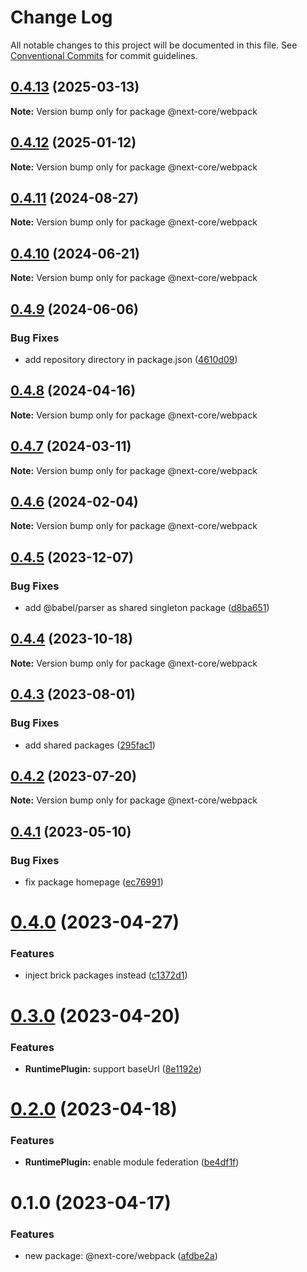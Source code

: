 # Change Log

All notable changes to this project will be documented in this file.
See [Conventional Commits](https://conventionalcommits.org) for commit guidelines.

## [0.4.13](https://github.com/easyops-cn/next-core/compare/@next-core/webpack@0.4.12...@next-core/webpack@0.4.13) (2025-03-13)

**Note:** Version bump only for package @next-core/webpack





## [0.4.12](https://github.com/easyops-cn/next-core/compare/@next-core/webpack@0.4.11...@next-core/webpack@0.4.12) (2025-01-12)

**Note:** Version bump only for package @next-core/webpack





## [0.4.11](https://github.com/easyops-cn/next-core/compare/@next-core/webpack@0.4.10...@next-core/webpack@0.4.11) (2024-08-27)

**Note:** Version bump only for package @next-core/webpack





## [0.4.10](https://github.com/easyops-cn/next-core/compare/@next-core/webpack@0.4.9...@next-core/webpack@0.4.10) (2024-06-21)

**Note:** Version bump only for package @next-core/webpack





## [0.4.9](https://github.com/easyops-cn/next-core/compare/@next-core/webpack@0.4.8...@next-core/webpack@0.4.9) (2024-06-06)


### Bug Fixes

* add repository directory in package.json ([4610d09](https://github.com/easyops-cn/next-core/commit/4610d0987f98b4cda82aa232e488f375bcfd42a3))





## [0.4.8](https://github.com/easyops-cn/next-core/compare/@next-core/webpack@0.4.7...@next-core/webpack@0.4.8) (2024-04-16)

**Note:** Version bump only for package @next-core/webpack





## [0.4.7](https://github.com/easyops-cn/next-core/compare/@next-core/webpack@0.4.6...@next-core/webpack@0.4.7) (2024-03-11)

**Note:** Version bump only for package @next-core/webpack





## [0.4.6](https://github.com/easyops-cn/next-core/compare/@next-core/webpack@0.4.5...@next-core/webpack@0.4.6) (2024-02-04)

**Note:** Version bump only for package @next-core/webpack





## [0.4.5](https://github.com/easyops-cn/next-core/compare/@next-core/webpack@0.4.4...@next-core/webpack@0.4.5) (2023-12-07)


### Bug Fixes

* add @babel/parser as shared singleton package ([d8ba651](https://github.com/easyops-cn/next-core/commit/d8ba651eda66c43803bb8add4a3a6f260f435cfc))





## [0.4.4](https://github.com/easyops-cn/next-core/compare/@next-core/webpack@0.4.3...@next-core/webpack@0.4.4) (2023-10-18)

**Note:** Version bump only for package @next-core/webpack





## [0.4.3](https://github.com/easyops-cn/next-core/compare/@next-core/webpack@0.4.2...@next-core/webpack@0.4.3) (2023-08-01)


### Bug Fixes

* add shared packages ([295fac1](https://github.com/easyops-cn/next-core/commit/295fac17c8ad15eb69966ce7a7db4bd1c38bf3a7))





## [0.4.2](https://github.com/easyops-cn/next-core/compare/@next-core/webpack@0.4.1...@next-core/webpack@0.4.2) (2023-07-20)

**Note:** Version bump only for package @next-core/webpack





## [0.4.1](https://github.com/easyops-cn/next-core/compare/@next-core/webpack@0.4.0...@next-core/webpack@0.4.1) (2023-05-10)


### Bug Fixes

* fix package homepage ([ec76991](https://github.com/easyops-cn/next-core/commit/ec76991f1b55bebbced980f43e788070e6d4f2f7))





# [0.4.0](https://github.com/easyops-cn/next-core/compare/@next-core/webpack@0.3.0...@next-core/webpack@0.4.0) (2023-04-27)


### Features

* inject brick packages instead ([c1372d1](https://github.com/easyops-cn/next-core/commit/c1372d14590ab6f6b20d5b57063fcbe52f79d3e4))





# [0.3.0](https://github.com/easyops-cn/next-core/compare/@next-core/webpack@0.2.0...@next-core/webpack@0.3.0) (2023-04-20)


### Features

* **RuntimePlugin:** support baseUrl ([8e1192e](https://github.com/easyops-cn/next-core/commit/8e1192e5011ad5778b3930a4942bc69aaf200776))





# [0.2.0](https://github.com/easyops-cn/next-core/compare/@next-core/webpack@0.1.0...@next-core/webpack@0.2.0) (2023-04-18)


### Features

* **RuntimePlugin:** enable module federation ([be4df1f](https://github.com/easyops-cn/next-core/commit/be4df1ff0bb6ca1c66be1f26e10bd133240feac4))





# 0.1.0 (2023-04-17)


### Features

* new package: @next-core/webpack ([afdbe2a](https://github.com/easyops-cn/next-core/commit/afdbe2a182810990dc40a4cd93adcf5f92392e51))
